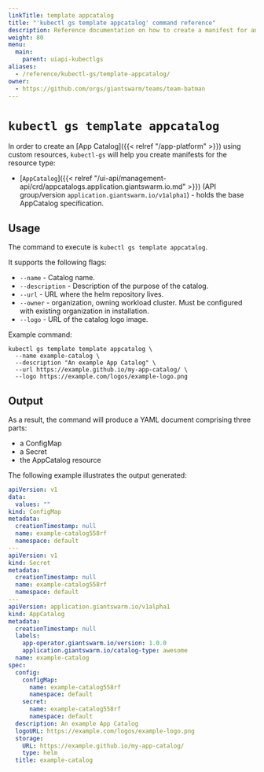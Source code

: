 ```yaml
---
linkTitle: template appcatalog
title: "'kubectl gs template appcatalog' command reference"
description: Reference documentation on how to create a manifest for an AppCatalog using 'kubectl gs'.
weight: 80
menu:
  main:
    parent: uiapi-kubectlgs
aliases:
  - /reference/kubectl-gs/template-appcatalog/
owner:
  - https://github.com/orgs/giantswarm/teams/team-batman
---
```


# `kubectl gs template appcatalog`

In order to create an [App Catalog]({{< relref "/app-platform" >}}) using custom resources, `kubectl-gs` will help you create manifests for the resource type:

- [`AppCatalog`]({{< relref "/ui-api/management-api/crd/appcatalogs.application.giantswarm.io.md" >}}) (API group/version `application.giantswarm.io/v1alpha1`) - holds the base AppCatalog specification.

## Usage

The command to execute is `kubectl gs template appcatalog`.

It supports the following flags:

- `--name` - Catalog name.
- `--description` - Description of the purpose of the catalog.
- `--url` - URL where the helm repository lives.
- `--owner` - organization, owning workload cluster. Must be configured with existing organization in installation.
- `--logo` - URL of the catalog logo image.

Example command:

```nohighlight
kubectl gs template template appcatalog \
  --name example-catalog \
  --description "An example App Catalog" \
  --url https://example.github.io/my-app-catalog/ \
  --logo https://example.com/logos/example-logo.png
```

## Output

As a result, the command will produce a YAML document comprising three parts:

- a ConfigMap
- a Secret
- the AppCatalog resource

The following example illustrates the output generated:

```yaml
apiVersion: v1
data:
  values: ""
kind: ConfigMap
metadata:
  creationTimestamp: null
  name: example-catalog558rf
  namespace: default
---
apiVersion: v1
kind: Secret
metadata:
  creationTimestamp: null
  name: example-catalog558rf
  namespace: default
---
apiVersion: application.giantswarm.io/v1alpha1
kind: AppCatalog
metadata:
  creationTimestamp: null
  labels:
    app-operator.giantswarm.io/version: 1.0.0
    application.giantswarm.io/catalog-type: awesome
  name: example-catalog
spec:
  config:
    configMap:
      name: example-catalog558rf
      namespace: default
    secret:
      name: example-catalog558rf
      namespace: default
  description: An example App Catalog
  logoURL: https://example.com/logos/example-logo.png
  storage:
    URL: https://example.github.io/my-app-catalog/
    type: helm
  title: example-catalog
```

